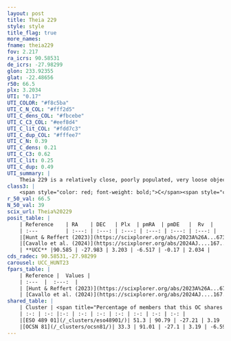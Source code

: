 ```yaml
---
layout: post
title: Theia 229
style: style
title_flag: true
more_names: 
fname: theia229
fov: 2.217
ra_icrs: 90.58531
de_icrs: -27.98299
glon: 233.92355
glat: -22.48656
r50: 66.5
plx: 3.2034
UTI: "0.17"
UTI_COLOR: "#f8c5ba"
UTI_C_N_COL: "#fff2d5"
UTI_C_dens_COL: "#fbcebe"
UTI_C_C3_COL: "#eef8d4"
UTI_C_lit_COL: "#fdd7c3"
UTI_C_dup_COL: "#fffee7"
UTI_C_N: 0.39
UTI_C_dens: 0.21
UTI_C_C3: 0.62
UTI_C_lit: 0.25
UTI_C_dup: 0.49
UTI_summary: |
    Theia 229 is a relatively close, poorly populated, very loose object of intermediate C3 quality. It was recently reported in the literature.<br><br><span style="color: #99180f; font-weight: bold;">Warning: </span>This is possibly a duplicated object, which shares a significant percentage of members with at least one previously reported entry.
class3: |
    <span style="color: red; font-weight: bold;">C</span><span style="color: green; font-weight: bold;">A</span>
r_50_val: 66.5
N_50_val: 39
scix_url: Theia%20229
posit_table: |
    | Reference    | RA    | DEC   | Plx  | pmRA  | pmDE   |  Rv  |
    | :---         | :---: | :---: | :---: | :---: | :---: | :---: |
    |[Hunt & Reffert (2023)](https://scixplorer.org/abs/2023A%26A...673A.114H) | 90.253 | -27.85 | 3.178 | -6.262 | -0.298 | 2.669 |
    |[Cavallo et al. (2024)](https://scixplorer.org/abs/2024AJ....167...12C) | 92.611 | -28.167 | 3.183 | -- | -- | -- |
    | **UCC** |90.585 | -27.983 | 3.203 | -6.517 | -0.17 | 2.034 | 
cds_radec: 90.58531,-27.98299
carousel: UCC_HUNT23
fpars_table: |
    | Reference |  Values |
    | :---  |  :---:  |
    | [Hunt & Reffert (2023)](https://scixplorer.org/abs/2023A%26A...673A.114H) | `AV50=0.056, diffAV50=0.436, MOD50=7.376, logAge50=8.116` |
    | [Cavallo et al. (2024)](https://scixplorer.org/abs/2024AJ....167...12C) | `AV50=0.42, dMod50=7.54, logAge50=7.85, [Fe/H]50=-0.12` |
shared_table: |
    | Cluster | <span title="Percentage of members that this OC shares with the ones listed">%</span>   | RA   | DEC   | Plx   | pmRA  | pmDE  | Rv | UTI |
    | :-: | :-: |:-: | :-: | :-: | :-: | :-: | :-: | :-: |
    |[ESO 489 01](/_clusters/eso48901/)| 51.3 | 90.79 | -27.21 | 3.19 | -6.54 | 0.01 | 3.26 |0.33 |
    |[OCSN 81](/_clusters/ocsn81/)| 33.3 | 91.01 | -27.1 | 3.19 | -6.59 | 0.26 | 3.26 |0.02 |
---
```

